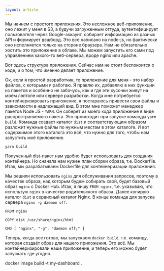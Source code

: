 ```yaml
---
layout: article
---
```

Мы начнем с простого приложения. Это несложное веб-приложение, оно лежит у меня в S3, а будучи загруженным оттуда, аутентифицирует пользователя через Google-аккаунт, собирает информацию из разных API и формирует дэшборд.
Это все написано на node-js, но фактически оно исполняется только на стороне браузера. Нам не обязательно хостить это приложение в облаке. Мы можем запустить его сами под управлением какого-то веб-сервера, вроде nginx или apache.

Вот здесь структура приложения. Сейчас нам не стоит беспокоится о коде, и о том, что именно делает приложение.

Ок, если я простой разработчик, то приложение для меня - это набор файлов, с которыми я работаю. Я правлю их, добавляю в них функции из пакетов и особенно не забочусь, как и где эти кусочки живут на моём лэптопе или сервере разработки. Когда мне потребуется контейнеризировать приложение, я постараюсь привести свои файлы и зависимости в надлежащий вид. В этом мне поможет менеджер пакетов Node JS - `YARN`. Он соберет из моего кода приложение в виде распространяемого пакета. Это происходит при запуске команды `yarm build`. Команда создаст каталог `dist` и соответствующим образом разложит нужные файлы по нужным местам в этом каталоге. И вот содержимое этого каталога это всё, что нужно для того, чтобы нам запустить моё приложение.

```
yarn build
```

Полученный dist-пакет нам удобно будет использовать для создания контейнера. Но сначала нам нужен план сборки образа, т.е. Dockerfile. Итак, мы разрабатываем Dockerfile для контейнеризации приложения.

Мы решили использовать `nginx` для обслуживания запросов, поэтому в качестве образа, над которым будем собирать свой, будет базовый образ `nginx` с Docker Hub. Итак, я пишу `FROM nginx`, т.е. указываю, что использую `nginx` в качестве родительского образа. Далее копирую каталог `dist` в сервисный каталог Nginx. В конце команда для запуска сервера `nginx -g daemon off`.

```
FROM nginx

COPY dist /usr/share/nginx/html

CMD [ "nginx", "-g", "daemon off;" ]
```

Теперь, когда все готово, мы запускаем `docker build`, т.е. команду, которая создаёт образ для нашего приложения. Это всё. Мы контейнеризировали наше приложение, и теперь его можно будет запускать где угодно.

docker image build -t my-dashboard .
